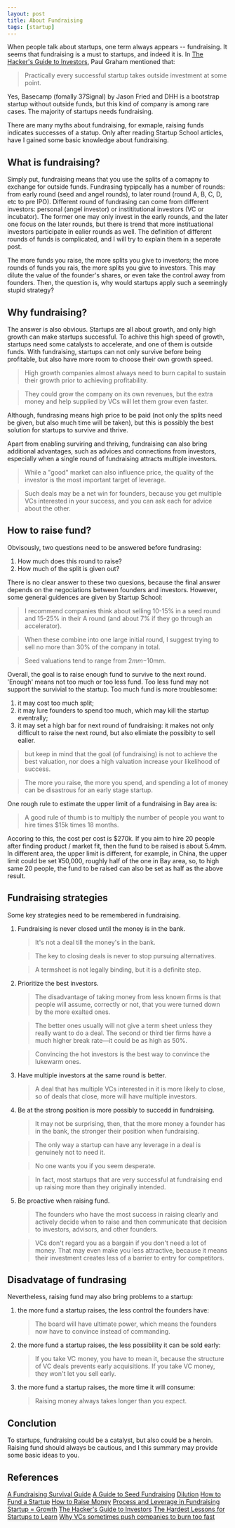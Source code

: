 ```yaml
---
layout: post
title: About Fundraising
tags: [startup]
---
```


When people talk about startups, one term always appears -- fundraising. It seems that fundraising is a must to startups, and indeed it is. In [The Hacker's Guide to Investors](http://paulgraham.com/guidetoinvestors.html), Paul Graham mentioned that:

> Practically every successful startup takes outside investment at some point.

Yes, Basecamp (fomally 37Signal) by Jason Fried and DHH is a bootstrap startup without outside funds, but this kind of company is among rare cases. The majority of startups needs fundraising.

There are many myths about fundraising, for exmaple, raising funds indicates successes of a statup. Only after reading Startup School articles, have I gained some basic knowledge about fundraising.

## What is fundraising?

Simply put, fundraising means that you use the splits of a comapny to exchange for outside funds. Fundrasing typipcally has a number of rounds: from early round (seed and angel rounds), to later round (round A, B, C, D, etc to pre IPO). Different round of fundrasing can come from different investors: personal (angel investor) or instititutional investors (VC or incubator). The former one may only invest in the early rounds, and the later one focus on the later rounds, but there is trend that more instituational investors participate in ealier rounds as well. The definition of different rounds of funds is complicated, and I will try to explain them in a seperate post.

The more funds you raise, the more splits you give to investors; the more rounds of funds you rais, the more splits you give to investors. This may dilute the value of the founder's shares, or even take the control away from founders. Then, the question is, why would startups apply such a seemingly stupid strategy?

## Why fundraising?

The answer is also obvious. Startups are all about growth, and only high growth can make startups successful. To achive this high speed of growth, startups need some catalysts to accelerate, and one of them is outside funds. With fundraising, startups can not only survive before being profitable, but also have more room to choose their own growth speed.

> High growth companies almost always need to burn capital to sustain their growth prior to achieving profitability.

> They could grow the company on its own revenues, but the extra money and help supplied by VCs will let them grow even faster.

Although, fundrasing means high price to be paid (not only the splits need be given, but also much time will be taken), but this is possibly the best solution for startups to survive and thrive.

Apart from enabling surviring and thriving, fundraising can also bring additional advantages, such as advices and connections from investors, especially when a single round of fundraising attracts multiple investors.

> While a "good" market can also influence price, the quality of the investor is the most important target of leverage.

> Such deals may be a net win for founders, because you get multiple VCs interested in your success, and you can ask each for advice about the other.

## How to raise fund?

Obvisously, two questions need to be answered before fundrasing:

   1. How much does this round to raise?
   2. How much of the split is given out?

There is no clear answer to these two quesions, because the final answer depends on the negociations between founders and investors. However, some general guidences are given by Startup School:

> I recommend companies think about selling 10-15% in a seed round and 15-25% in their A round (and about 7% if they go through an accelerator).

> When these combine into one large initial round, I suggest trying to sell no more than 30% of the company in total.

> Seed valuations tend to range from $2mm-$10mm. 

Overall, the goal is to raise enough fund to survive to the next round. 'Enough' means not too much or too less fund. Too less fund may not support the survivial to the startup. Too much fund is more troublesome:

1. it may cost too much split;
2. it may lure founders to spend too much, which may kill the startup eventrally;
3. it may set a high bar for next round of fundraising: it makes not only difficult to raise the next round, but also elimiate the possibity to sell ealier.

> but keep in mind that the goal (of fundraising) is not to achieve the best valuation, nor does a high valuation increase your likelihood of success.

> The more you raise, the more you spend, and spending a lot of money can be disastrous for an early stage startup.

One rough rule to estimate the upper limit of a fundraising in Bay area is:

> A good rule of thumb is to multiply the number of people you want to hire times $15k times 18 months.

Accoring to this, the cost per cost is $270k. If you aim to hire 20 people after finding product / market fit, then the fund to be raised is about 5.4mm. In different area, the upper limit is different, for example, in China, the upper limit could be set ¥50,000, roughly half of the one in Bay area, so, to high same 20 people, the fund to be raised can also be set as half as the above result.

## Fundraising strategies

Some key strategies need to be remembered in fundraising.

1. Fundraising is never closed until the money is in the bank.
   
    > It's not a deal till the money's in the bank.

    > The key to closing deals is never to stop pursuing alternatives.

    > A termsheet is not legally binding, but it is a definite step.

2. Prioritize the best investors.

    > The disadvantage of taking money from less known firms is that people will assume, correctly or not, that you were turned down by the more exalted ones.

    > The better ones usually will not give a term sheet unless they really want to do a deal. The second or third tier firms have a much higher break rate—it could be as high as 50%.

    > Convincing the hot investors is the best way to convince the lukewarm ones.

3. Have multiple investors at the same round is better.

    > A deal that has multiple VCs interested in it is more likely to close, so of deals that close, more will have multiple investors.

4. Be at the strong position is more possibly to succedd in fundraising.


    > It may not be surprising, then, that the more money a founder has in the bank, the stronger their position when fundraising.

    > The only way a startup can have any leverage in a deal is genuinely not to need it.

    > No one wants you if you seem desperate.

    > In fact, most startups that are very successful at fundraising end up raising more than they originally intended.

5. Be proactive when raising fund.

    > The founders who have the most success in raising clearly and actively decide when to raise and then communicate that decision to investors, advisors, and other founders.

    > VCs don't regard you as a bargain if you don't need a lot of money. That may even make you less attractive, because it means their investment creates less of a barrier to entry for competitors.


## Disadvatage of fundrasing

Nevertheless, raising fund may also bring problems to a startup:

1. the more fund a startup raises, the less control the founders have:

    > The board will have ultimate power, which means the founders now have to convince instead of commanding.

2. the more fund a startup raises, the less possibility it can be sold early:
   
    > If you take VC money, you have to mean it, because the structure of VC deals prevents early acquisitions. If you take VC money, they won't let you sell early.

3. the more fund a startup raises, the more time it will consume:

    > Raising money always takes longer than you expect.

## Conclution

To startups, fundraising could be a catalyst, but also could be a heroin. Raising fund should always be cautious, and I this summary may provide some basic ideas to you.

## References

[A Fundraising Survival Guide](www.paulgraham.com/fundraising.html)
[A Guide to Seed Fundraising](https://blog.ycombinator.com/how-to-raise-a-seed-round)
[Dilution](https://blog.ycombinator.com/dilution/)
[How to Fund a Startup](http://paulgraham.com/startupfunding.html)
[How to Raise Money](http://paulgraham.com/fr.html)
[Process and Leverage in Fundraising](https://blog.ycombinator.com/process-and-leverage-in-fundraising/)
[Startup = Growth](http://www.paulgraham.com/growth.html)
[The Hacker's Guide to Investors](http://paulgraham.com/guidetoinvestors.html)
[The Hardest Lessons for Startups to Learn](http://paulgraham.com/startuplessons.html)
[Why VCs sometimes push companies to burn too fast](https://blog.ycombinator.com/why-vcs-sometimes-push-companies-to-burn-too-fast)
